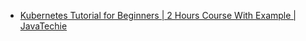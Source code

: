 - [Kubernetes Tutorial for Beginners | 2 Hours Course With Example | JavaTechie](https://www.youtube.com/watch?v=gMmcRbd8L5Y)